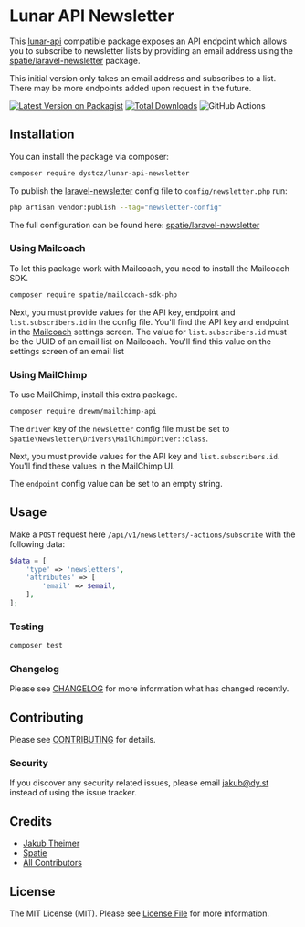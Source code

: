 # Lunar API Newsletter

This [lunar-api](https://github.com/dystcz/lunar-api) compatible package exposes an API endpoint which
allows you to subscribe to newsletter lists by providing an email address
using the [spatie/laravel-newsletter](https://github.com/spatie/laravel-newsletter) package.

This initial version only takes an email address and subscribes to a list. There may be more endpoints added upon request in the future.

[![Latest Version on Packagist](https://img.shields.io/packagist/v/dystcz/lunar-api-newsletter.svg?style=flat-square)](https://packagist.org/packages/dystcz/lunar-api-newsletter)
[![Total Downloads](https://img.shields.io/packagist/dt/dystcz/lunar-api-newsletter.svg?style=flat-square)](https://packagist.org/packages/dystcz/lunar-api-newsletter)
![GitHub Actions](https://github.com/dystcz/lunar-api-newsletter/actions/workflows/main.yml/badge.svg)

## Installation

You can install the package via composer:

```bash
composer require dystcz/lunar-api-newsletter
```

To publish the [laravel-newsletter](https://github.com/spatie/laravel-newsletter) config file to `config/newsletter.php` run:

```bash
php artisan vendor:publish --tag="newsletter-config"
```

The full configuration can be found here: [spatie/laravel-newsletter](https://github.com/spatie/laravel-newsletter/blob/main/config/newsletter.php)

### Using Mailcoach

To let this package work with Mailcoach, you need to install the Mailcoach SDK.

```bash
composer require spatie/mailcoach-sdk-php
```

Next, you must provide values for the API key, endpoint and `list.subscribers.id` in the config file. You'll find the API key and endpoint in the [Mailcoach](https://mailcoach.app) settings screen. The value for `list.subscribers.id` must be the UUID of an email list on Mailcoach. You'll find this value on the settings screen of an email list

### Using MailChimp

To use MailChimp, install this extra package.

```bash
composer require drewm/mailchimp-api
```

The `driver` key of the `newsletter` config file must be set to `Spatie\Newsletter\Drivers\MailChimpDriver::class`.

Next, you must provide values for the API key and `list.subscribers.id`. You'll find these values in the MailChimp UI.

The `endpoint` config value can be set to an empty string.


## Usage

Make a `POST` request here `/api/v1/newsletters/-actions/subscribe` with the following data:

```php
$data = [ 
    'type' => 'newsletters',
    'attributes' => [
        'email' => $email,
    ],
];
```

### Testing

```bash
composer test
```

### Changelog

Please see [CHANGELOG](CHANGELOG.md) for more information what has changed recently.

## Contributing

Please see [CONTRIBUTING](CONTRIBUTING.md) for details.

### Security

If you discover any security related issues, please email jakub@dy.st instead of using the issue tracker.

## Credits

-   [Jakub Theimer](https://github.com/dystcz)
-   [Spatie](https://github.com/spatie)
-   [All Contributors](../../contributors)

## License

The MIT License (MIT). Please see [License File](LICENSE.md) for more information.

